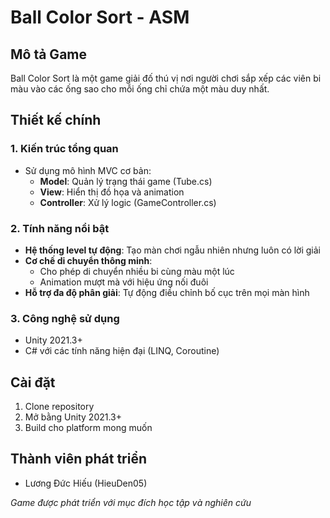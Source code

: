 # Ball Color Sort - ASM

## Mô tả Game

Ball Color Sort là một game giải đố thú vị nơi người chơi sắp xếp các viên bi màu vào các ống sao cho mỗi ống chỉ chứa một màu duy nhất.

## Thiết kế chính

### 1. Kiến trúc tổng quan
- Sử dụng mô hình MVC cơ bản:
  - **Model**: Quản lý trạng thái game (Tube.cs)
  - **View**: Hiển thị đồ họa và animation
  - **Controller**: Xử lý logic (GameController.cs)

### 2. Tính năng nổi bật
- **Hệ thống level tự động**: Tạo màn chơi ngẫu nhiên nhưng luôn có lời giải
- **Cơ chế di chuyển thông minh**: 
  - Cho phép di chuyển nhiều bi cùng màu một lúc
  - Animation mượt mà với hiệu ứng nối đuôi
- **Hỗ trợ đa độ phân giải**: Tự động điều chỉnh bố cục trên mọi màn hình

### 3. Công nghệ sử dụng
- Unity 2021.3+
- C# với các tính năng hiện đại (LINQ, Coroutine)

## Cài đặt
1. Clone repository
2. Mở bằng Unity 2021.3+
3. Build cho platform mong muốn

## Thành viên phát triển
- Lương Đức Hiếu (HieuDen05)

*Game được phát triển với mục đích học tập và nghiên cứu*
